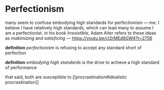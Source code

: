 # Perfectionism

many seem to confuse embodying high standards for perfectionism &mdash; me. I believe I have relatively high standards, which can lead many to assume I am a perfectionist. in his book _Irresistible_, Adam Alter refers to these ideas as _makimizing_ and _satisficing_ &mdash; <https://youtu.be/cI2rMEd6GW4?t=2756>

**definition** _perfectionism_ is refusing to accept any standard short of perfection

**definition** _embodying high standards_ is the drive to achieve a high standard of performance

that said, both are susceptible to [[procrastination#idealistic procrastination]]
